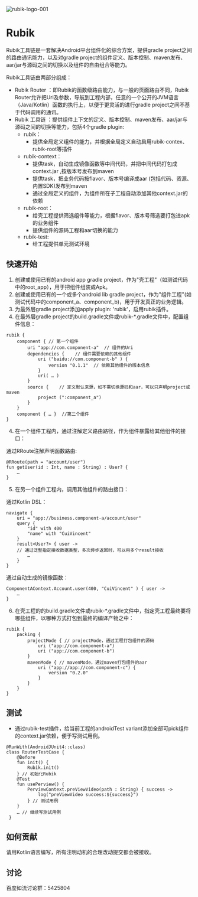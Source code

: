![rubik-logo-001](https://user-images.githubusercontent.com/7745189/174275733-ff1ec56e-82ea-4c3b-86de-b2b07d258842.jpeg)
# Rubik
Rubik工具链是一套解决Android平台组件化的综合方案，提供gradle project之间的路由通讯能力，以及对gradle project的组件定义、版本控制、maven发布、aar/jar与源码之间的切换以及组件的自由组合等能力。

Rubik工具链由两部分组成：
* Rubik Router ：即Rubik的函数级路由能力，与一般的页面路由不同，Rubik Router允许把Uri及参数，导航到工程内部，任意的一个公开的JVM语言（Java/Kotlin）函数的执行上，以便于更灵活的进行gradle project之间不基于代码调用的通讯。
* Rubik 工具链 ：提供组件上下文的定义、版本控制、maven发布、aar/jar与源码之间的切换等能力，包括4个gradle plugin:
    + rubik：
        - 提供全局定义组件的能力，并根据全局定义自动启用rubik-contex、rubik-root等插件
    + rubik-context：
        - 提供task，自动生成镜像函数等中间代码，并把中间代码打包成context.jar ,按版本号发布到maven
        - 提供task，把业务代码按flavor、版本号编译成aar (包括代码、资源、内置SDK)发布到maven
        - 通过全局定义的组件，为组件所在子工程自动添加其他context.jar的依赖
    + rubik-root：
        - 给壳工程提供筛选组件等能力，根据flavor、版本号筛选要打包进apk的业务组件
        - 提供组件的源码工程和aar切换的能力
    + rubik-test:
        - 给工程提供单元测试环境
        
## 快速开始
1. 创建或使用已有的android app gradle project，作为"壳工程"（如测试代码中的root_app），用于把组件组装成Apk。
2. 创建或使用已有的一个或多个android lib gradle project，作为"组件工程"(如测试代码中的component_a、component_b)，用于开发真正的业务逻辑。
3. 为最外层gradle project添加apply plugin: 'rubik'，启用rubik插件。
4. 在最外层gradle project的build.gradle文件或rubik-*.gradle文件中，配置组件信息：
```
rubik {
    component { // 第一个组件
        uri "app://com.component-a"  // 组件的Uri
        dependencies {    // 组件需要依赖的其他组件
            uri ("baidu://com.component-b" ) { 
                version "0.1.1"  // 依赖其他组件的版本信息
            }
            uri( … ) 
        }
        source {    // 定义默认来源，如不需切换源码和aar，可以只声明project或maven
            project (":component_a") 
        }
    }
    component { … }  //第二个组件
} 
```
4. 在一个组件工程内，通过注解定义路由路径，作为组件暴露给其他组件的接口：
    
通过RRoute注解声明函数路由:
```
@RRoute(path = "account/user") 
fun getUser(id : Int, name : String) : User? { 
    …
}
```
5. 在另一个组件工程内，调用其他组件的路由接口：
   
通过Kotlin DSL：
```
navigate {
    uri = "app://business.component-a/account/user"
    query {
        "id" with 400
        "name" with "CuiVincent" 
    }
    result<User?> { user -> 
    // 通过泛型指定接收数据类型，多次异步返回时，可以用多个result接收
        …
    }
} 
```
   

通过自动生成的镜像函数：
```
ComponentAContext.Account.user(400, "CuiVincent" ) { user ->
    …
}
```
6. 在壳工程的的build.gradle文件或rubik-*.gradle文件中，指定壳工程最终要将哪些组件，以哪种方式打包到最终的编译产物之中：
```
rubik {	
    packing {
        projectMode { // projectMode，通过工程打包组件的源码
            uri ("app://com.component-a")
            uri ("app://com.component-b")
        }
        mavenMode { // mavenMode，通过maven打包组件的aar
            uri ("app://app://com.component-c") {
                version "0.2.0" 
            }
        }
    }
} 
```
## 测试
* 通过rubik-test插件，给当前工程的androidTest variant添加全部可pick组件的context.jar依赖，便于写测试用例。
```
@RunWith(AndroidJUnit4::class)
class RouterTestCase {
    @Before
    fun init() {
        Rubik.init()
    } // 初始化Rubik
    @Test
    fun usePerview() {
        PerviewContext.preViewVideo(path : String) { success ->
            log("preViewVideo success:${success}")
        } // 测试用例
    }
    … // 继续写测试用例
 }

```

## 如何贡献
请用Kotlin语言编写，所有注明动机的合理改动提交都会被接收。


## 讨论
百度如流讨论群：5425804
